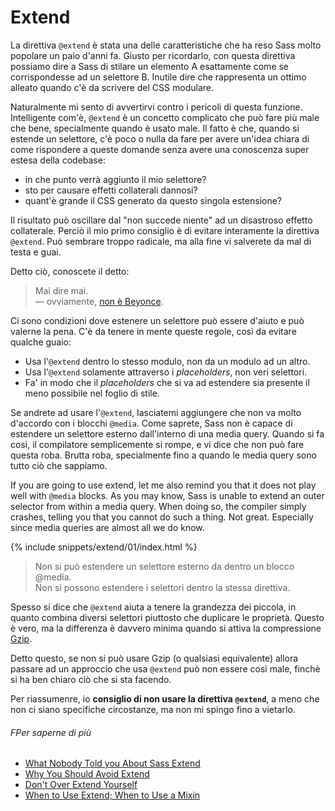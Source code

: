 
# Extend

La direttiva `@extend` è stata una delle caratteristiche che ha reso Sass molto popolare un paio d'anni fa. Giusto per ricordarlo, con questa direttiva possiamo dire a Sass di stilare un elemento A esattamente come se corrispondesse ad un selettore B. Inutile dire che rappresenta un ottimo alleato quando c'è da scrivere del CSS modulare.

Naturalmente mi sento di avvertirvi contro i pericoli di questa funzione. Intelligente com'è, `@extend` è un concetto complicato che può fare più male che bene, specialmente quando è usato male. Il fatto è che, quando si estende un selettore, c'è poco o nulla da fare per avere un'idea chiara di come rispondere a queste domande senza avere una conoscenza super estesa della codebase:

* in che punto verrà aggiunto il mio selettore?
* sto per causare effetti collaterali dannosi?
* quant'è grande il CSS generato da questo singola estensione?

Il risultato può oscillare dal "non succede niente" ad un disastroso effetto collaterale. Perciò il mio primo consiglio è di evitare interamente la direttiva `@extend`. Può sembrare troppo radicale, ma alla fine vi salverete da mal di testa e guai.

Detto ciò, conoscete il detto:


> Mai dire mai.<br>
> &mdash; ovviamente, [non è Beyonce](https://github.com/HugoGiraudel/sass-guidelines/issues/31#issuecomment-69112419).

Ci sono condizioni dove estenere un selettore può essere d'aiuto e può valerne la pena. C'è da tenere in mente queste regole, così da evitare qualche guaio:

* Usa l'`@extend` dentro lo stesso modulo, non da un modulo ad un altro.
* Usa l'`@extend` solamente attraverso i _placeholders_, non veri selettori.
* Fa' in modo che il _placeholders_ che si va ad estendere sia presente il meno possibile nel foglio di stile.

Se andrete ad usare l'`@extend`, lasciatemi aggiungere che non va molto d'accordo con i blocchi `@media`. Come saprete, Sass non è capace di estendere un selettore esterno dall'interno di una media query. Quando si fa così, il compilatore semplicemente si rompe, e vi dice che non può fare questa roba. Brutta roba, specialmente fino a quando le media query sono tutto ciò che sappiamo.

If you are going to use extend, let me also remind you that it does not play well with `@media` blocks. As you may know, Sass is unable to extend an outer selector from within a media query. When doing so, the compiler simply crashes, telling you that you cannot do such a thing. Not great. Especially since media queries are almost all we do know.

{% include snippets/extend/01/index.html %}

> Non si può estendere un selettore esterno da dentro un blocco @media.<br>
> Non si possono estendere i selettori dentro la stessa direttiva.

<div class="note">
  <p>Spesso si dice che <code>@extend</code> aiuta a tenere la grandezza dei  piccola, in quanto combina diversi selettori piuttosto che duplicare le proprietà. Questo è vero, ma la differenza è davvero minima quando si attiva la compressione <a href="http://en.wikipedia.org/wiki/Gzip">Gzip</a>.</p>
  <p>Detto questo, se non si può usare Gzip (o qualsiasi equivalente) allora passare ad un approccio che usa <code>@extend</code> può non essere così male, finchè si ha ben chiaro ciò che si sta facendo.</p>
</div>

Per riassumenre, io **consiglio di non usare la direttiva `@extend`**, a meno che non ci siano specifiche circostanze, ma non mi spingo fino a vietarlo.

###### FPer saperne di più

* [What Nobody Told you About Sass Extend](http://www.sitepoint.com/sass-extend-nobody-told-you/)
* [Why You Should Avoid Extend](http://www.sitepoint.com/avoid-sass-extend/)
* [Don't Over Extend Yourself](http://pressupinc.com/blog/2014/11/dont-overextend-yourself-in-sass/)
* [When to Use Extend; When to Use a Mixin](http://csswizardry.com/2014/11/when-to-use-extend-when-to-use-a-mixin/)
